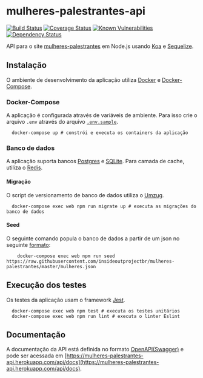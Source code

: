 # mulheres-palestrantes-api

[![Build Status](https://travis-ci.org/insideoutprojectbr/mulheres-palestrantes-api.svg?branch=master)](https://travis-ci.org/insideoutprojectbr/mulheres-palestrantes-api)
[![Coverage Status](https://coveralls.io/repos/github/insideoutprojectbr/mulheres-palestrantes-api/badge.svg)](https://coveralls.io/github/insideoutprojectbr/mulheres-palestrantes-api)
[![Known Vulnerabilities](https://snyk.io/test/github/insideoutprojectbr/mulheres-palestrantes-api/badge.svg)](https://snyk.io/test/github/insideoutprojectbr/mulheres-palestrantes-api)
[![Dependency Status](https://gemnasium.com/badges/github.com/insideoutprojectbr/mulheres-palestrantes-api.svg)](https://gemnasium.com/github.com/insideoutprojectbr/mulheres-palestrantes-api)

API para o site [mulheres-palestrantes](https://github.com/insideoutprojectbr/mulheres-palestrantes) em Node.js usando [Koa](http://koajs.com/) e [Sequelize](http://docs.sequelizejs.com/).

## Instalação

O ambiente de desenvolvimento da aplicação utiliza [Docker](https://docs.docker.com/engine/installation/linux/docker-ce/ubuntu/) e [Docker-Compose](https://docs.docker.com/compose/install/).

### Docker-Compose

A aplicação é configurada através de variáveis de ambiente.
Para isso crie o arquivo `.env` através do arquivo [`.env.sample`](.env.sample).

```
  docker-compose up # constrói e executa os containers da aplicação
```

### Banco de dados

A aplicação suporta bancos [Postgres](https://www.postgresql.org/) e [SQLite](https://sqlite.org/).
Para camada de cache, utiliza o [Redis](https://redis.io/).

#### Migração

O script de versionamento de banco de dados utiliza o [Umzug](https://github.com/sequelize/umzug).

```
  docker-compose exec web npm run migrate up # executa as migrações do banco de dados
```

#### Seed

O seguinte comando popula o banco de dados a partir de um json no seguinte [formato](https://raw.githubusercontent.com/insideoutprojectbr/mulheres-palestrantes/master/mulheres.json):

```
    docker-compose exec web npm run seed https://raw.githubusercontent.com/insideoutprojectbr/mulheres-palestrantes/master/mulheres.json
```

## Execução dos testes

Os testes da aplicação usam o framework [Jest](http://facebook.github.io/jest/).  

```
  docker-compose exec web npm test # executa os testes unitários
  docker-compose exec web npm run lint # executa o linter Eslint
```

## Documentação

A documentação da API está definida no formato [OpenAPI(Swagger)](https://swagger.io/) e pode ser acessada em [https://mulheres-palestrantes-api.herokuapp.com/api/docs](https://mulheres-palestrantes-api.herokuapp.com/api/docs).
